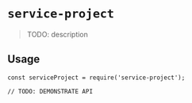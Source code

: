 # `service-project`

> TODO: description

## Usage

```
const serviceProject = require('service-project');

// TODO: DEMONSTRATE API
```
